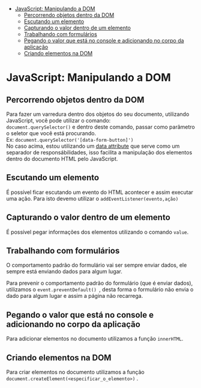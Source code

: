 - [JavaScript: Manipulando a DOM](#javascript-manipulando-a-dom)
  - [Percorrendo objetos dentro da DOM](#percorrendo-objetos-dentro-da-dom)
  - [Escutando um elemento](#escutando-um-elemento)
  - [Capturando o valor dentro de um elemento](#capturando-o-valor-dentro-de-um-elemento)
  - [Trabalhando com formulários](#trabalhando-com-formulários)
  - [Pegando o valor que está no console e adicionando no corpo da aplicação](#pegando-o-valor-que-está-no-console-e-adicionando-no-corpo-da-aplicação)
  - [Criando elementos na DOM](#criando-elementos-na-dom)

# JavaScript: Manipulando a DOM

## Percorrendo objetos dentro da DOM

Para fazer um varredura dentro dos objetos do seu documento, utilizando JavaScript, você pode utilizar o comando:<br>
`document.querySelector()` e dentro deste comando, passar como parâmetro o seletor que você está procurando.
<br>
Ex: `document.querySelector('[data-form-button]')` <br>
No caso acima, estou utilizando um [data attribute](https://cursos.alura.com.br/data-attributes-do-html5-c109) que serve como um separador de responsábilidades, isso facilita a manipulação dos elementos dentro do documento HTML pelo JavaScript.

## Escutando um elemento

É possível ficar escutando um evento do HTML acontecer e assim executar uma ação. Para isto devemo utilizar o `addEventListener(evento,ação)`<br>

## Capturando o valor dentro de um elemento

É possível pegar informações dos elementos utilizando o comando `value`.

## Trabalhando com formulários

O comportamento padrão do formulário vai ser sempre enviar dados, ele sempre está enviando dados para algum lugar.

Para prevenir o comportamento padrão do formulário (que é enviar dados), utilizamos o `event.preventDefault() `, desta forma o formulário não envia o dado para algum lugar e assim a página não recarrega.

## Pegando o valor que está no console e adicionando no corpo da aplicação

Para adicionar elementos no documento utilizamos a função `innerHTML`.

## Criando elementos na DOM

Para criar elementos no documento utilizamos a função `document.createElement(<especificar_o_elemento>)` .
